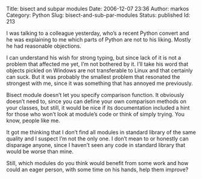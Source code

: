 Title: bisect and subpar modules
Date: 2006-12-07 23:36
Author: markos
Category: Python
Slug: bisect-and-sub-par-modules
Status: published
Id: 213

<div>
 <p>
  I was talking to a colleague yesterday, who’s a recent Python convert and he was explaining to me which parts of Python are not to his liking. Mostly he had reasonable objections.
 </p>
 <p>
  I can understand his wish for strong typing, but since lack of it is not a problem that affected me yet, I’m not bothered by it. I’ll take his word that objects pickled on Windows are not transferable to Linux and that certainly can suck. But it was probably the smallest problem that resonated the strongest with me, since it was something that has annoyed me previously.
 </p>
 <p>
  Bisect module doesn’t let you specify comparison function. It obviously doesn’t need to, since you can define your own comparison methods on your classes, but still, it would be nice if its documentation included a hint for those who won’t look at module’s code or think of simply trying. You know, people like me.
 </p>
 <p>
  It got me thinking that I don’t find all modules in standard library of the same quality and I suspect I’m not the only one. I don’t mean to or honestly can disparage anyone, since I haven’t seen any code in standard library that would be worse than mine.
 </p>
 <p>
  Still, which modules do you think would benefit from some work and how could an eager person, with some time on his hands, help them improve?
 </p>
</div>
